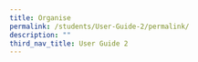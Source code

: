 ```yaml
---
title: Organise
permalink: /students/User-Guide-2/permalink/
description: ""
third_nav_title: User Guide 2
---
```

